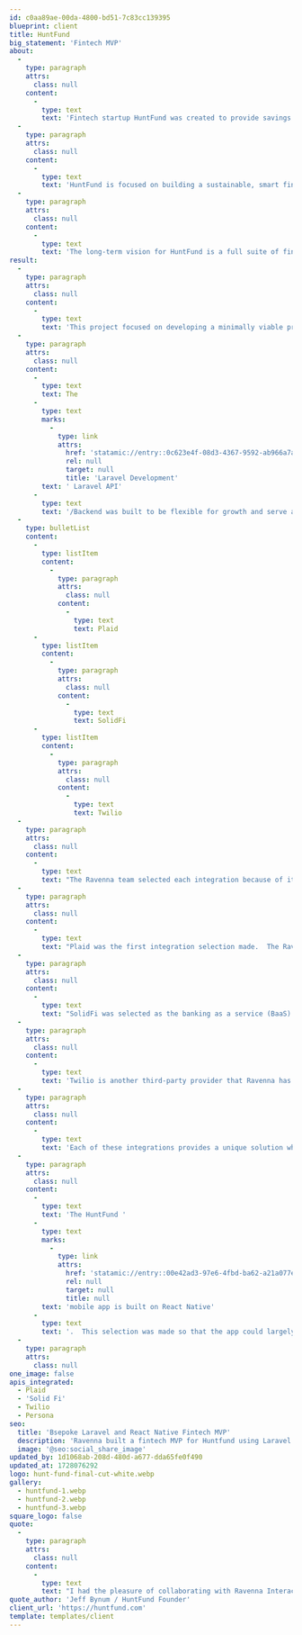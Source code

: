 ```yaml
---
id: c0aa89ae-00da-4800-bd51-7c83cc139395
blueprint: client
title: HuntFund
big_statement: 'Fintech MVP'
about:
  -
    type: paragraph
    attrs:
      class: null
    content:
      -
        type: text
        text: 'Fintech startup HuntFund was created to provide savings and banking services to the outdoor industry.  HuntFund is the brainchild of long-term financial industry and outdoor enthusiast Jeff Bynum, '
  -
    type: paragraph
    attrs:
      class: null
    content:
      -
        type: text
        text: 'HuntFund is focused on building a sustainable, smart fintech app to help customers with their finances.'
  -
    type: paragraph
    attrs:
      class: null
    content:
      -
        type: text
        text: 'The long-term vision for HuntFund is a full suite of financial solutions, from AI-driven auto-savings and financial analysis to credit/debit cards, deep insights, and education.'
result:
  -
    type: paragraph
    attrs:
      class: null
    content:
      -
        type: text
        text: 'This project focused on developing a minimally viable product (MVP) for HuntFund to support its fundraising goals.  This build included two separate pieces:  a Laravel API/Backend and a React Native mobile application. '
  -
    type: paragraph
    attrs:
      class: null
    content:
      -
        type: text
        text: The
      -
        type: text
        marks:
          -
            type: link
            attrs:
              href: 'statamic://entry::0c623e4f-08d3-4367-9592-ab966a7a23cf'
              rel: null
              target: null
              title: 'Laravel Development'
        text: ' Laravel API'
      -
        type: text
        text: '/Backend was built to be flexible for growth and serve as the backend to the mobile app.  The backend build included integrating with several third-party APIs. These included:'
  -
    type: bulletList
    content:
      -
        type: listItem
        content:
          -
            type: paragraph
            attrs:
              class: null
            content:
              -
                type: text
                text: Plaid
      -
        type: listItem
        content:
          -
            type: paragraph
            attrs:
              class: null
            content:
              -
                type: text
                text: SolidFi
      -
        type: listItem
        content:
          -
            type: paragraph
            attrs:
              class: null
            content:
              -
                type: text
                text: Twilio
  -
    type: paragraph
    attrs:
      class: null
    content:
      -
        type: text
        text: "The Ravenna team selected each integration because of its quality, scalability, and fit with HuntFund's long-term strategy.   "
  -
    type: paragraph
    attrs:
      class: null
    content:
      -
        type: text
        text: "Plaid was the first integration selection made.  The Ravenna team has implemented with Plaid multiple times, so it was a natural selection when building out a fintech solution.   HuntFund is leveraging the Auth product up front, but the roadmap includes usage of Plaids: Balance, Signal, Transactions, and more.  The Plaid suite of products will allow for strong monitoring of customers' financial reality. "
  -
    type: paragraph
    attrs:
      class: null
    content:
      -
        type: text
        text: "SolidFi was selected as the banking as a service (BaaS) provider.  As an autosaving app, first and foremost, each time a person starts saving, those funds need to go somewhere.  SolidFi's BaaS solution is a great fit for a fintech startup.  With SolidFi's Plaid integration, the Ravenna team connected external accounts securely with a customer's autosaving account and created a straightforward auto-saving setup."
  -
    type: paragraph
    attrs:
      class: null
    content:
      -
        type: text
        text: 'Twilio is another third-party provider that Ravenna has used multiple times. The existing integration is leveraging outbound SMS for notifications, sending the user reminders, congratulations, and other account-based notifications.'
  -
    type: paragraph
    attrs:
      class: null
    content:
      -
        type: text
        text: 'Each of these integrations provides a unique solution while offering additional products that will allow HuntFund to scale. '
  -
    type: paragraph
    attrs:
      class: null
    content:
      -
        type: text
        text: 'The HuntFund '
      -
        type: text
        marks:
          -
            type: link
            attrs:
              href: 'statamic://entry::00e42ad3-97e6-4fbd-ba62-a21a077e0370'
              rel: null
              target: null
              title: null
        text: 'mobile app is built on React Native'
      -
        type: text
        text: '.  This selection was made so that the app could largely have a single codebase supporting Android and iOS. The mobile application utilizes the Laravel API/Backend '
  -
    type: paragraph
    attrs:
      class: null
one_image: false
apis_integrated:
  - Plaid
  - 'Solid Fi'
  - Twilio
  - Persona
seo:
  title: 'Bsepoke Laravel and React Native Fintech MVP'
  description: 'Ravenna built a fintech MVP for Huntfund using Laravel and React Native'
  image: '@seo:social_share_image'
updated_by: 1d1068ab-208d-480d-a677-dda65fe0f490
updated_at: 1728076292
logo: hunt-fund-final-cut-white.webp
gallery:
  - huntfund-1.webp
  - huntfund-2.webp
  - huntfund-3.webp
square_logo: false
quote:
  -
    type: paragraph
    attrs:
      class: null
    content:
      -
        type: text
        text: "I had the pleasure of collaborating with Ravenna Interactive and their performance was outstanding throughout our project. Demonstrating a deep understanding of fintech solutions, Ravenna Interactive showcased remarkable technical proficiency, consistently exceeding expectations. Their collaborative and transparent communication style fostered a seamless working relationship, and they showcased a genuine commitment to the project's success. The solution delivered not only met but surpassed our requirements, integrating innovative features that added substantial value."
quote_author: 'Jeff Bynum / HuntFund Founder'
client_url: 'https://huntfund.com'
template: templates/client
---
```


